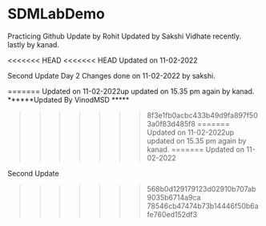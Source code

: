 # SDMLabDemo
Practicing Github
Update by Rohit
Updated by Sakshi Vidhate recently.
lastly by kanad.

<<<<<<< HEAD
<<<<<<< HEAD
Updated on 11-02-2022

Second Update
Day 2 Changes done on 11-02-2022 by sakshi.

=======
Updated on 11-02-2022up
updated on 15.35 pm again by kanad.
******Updated By VinodMSD *****
>>>>>>> 8f3e1fb0acbc433b49d9fa897f503a0f83d485f8
=======
Updated on 11-02-2022up
updated on 15.35 pm again by kanad.
=======
Updated on 11-02-2022

Second Update
>>>>>>> 568b0d129179123d02910b707ab9035b6714a9ca
>>>>>>> 78546cb47474b73b14446f50b6afe760ed152df3
